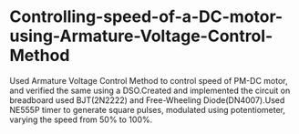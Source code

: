 # Controlling-speed-of-a-DC-motor-using-Armature-Voltage-Control-Method
Used Armature Voltage Control Method to control speed of PM-DC motor, and verified the same using a DSO.Created and implemented the circuit on breadboard used BJT(2N2222) and Free-Wheeling Diode(DN4007).Used NE555P timer to generate square pulses, modulated using potentiometer, varying the speed from 50% to 100%.
